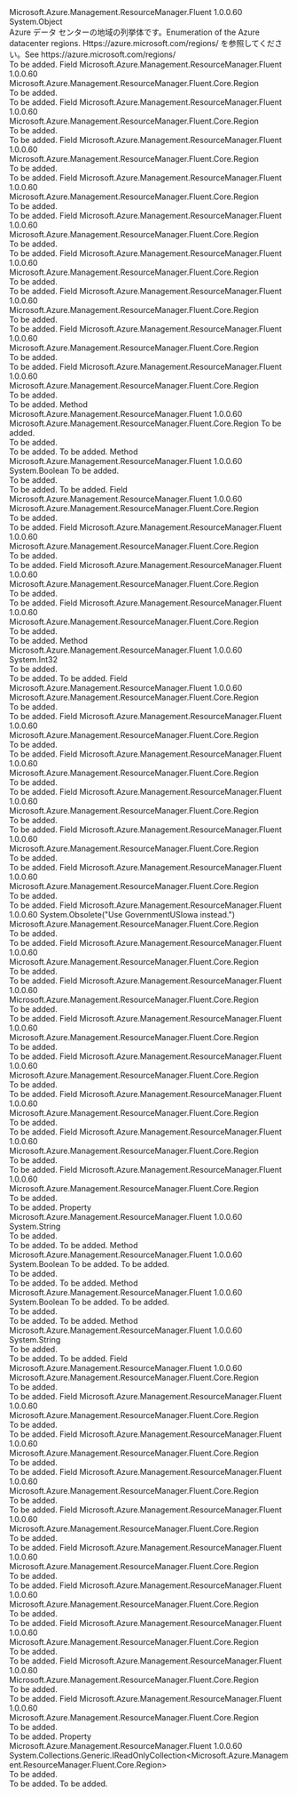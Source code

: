 <Type Name="Region" FullName="Microsoft.Azure.Management.ResourceManager.Fluent.Core.Region">
  <TypeSignature Language="C#" Value="public class Region" />
  <TypeSignature Language="ILAsm" Value=".class public auto ansi beforefieldinit Region extends System.Object" />
  <TypeSignature Language="DocId" Value="T:Microsoft.Azure.Management.ResourceManager.Fluent.Core.Region" />
  <TypeSignature Language="VB.NET" Value="Public Class Region" />
  <TypeSignature Language="F#" Value="type Region = class" />
  <AssemblyInfo>
    <AssemblyName>Microsoft.Azure.Management.ResourceManager.Fluent</AssemblyName>
    <AssemblyVersion>1.0.0.60</AssemblyVersion>
  </AssemblyInfo>
  <Base>
    <BaseTypeName>System.Object</BaseTypeName>
  </Base>
  <Interfaces />
  <Docs>
    <summary>
            <span data-ttu-id="521e5-101">Azure データ センターの地域の列挙体です。</span><span class="sxs-lookup"><span data-stu-id="521e5-101">Enumeration of the Azure datacenter regions.</span></span> <span data-ttu-id="521e5-102">Https://azure.microsoft.com/regions/ を参照してください。</span><span class="sxs-lookup"><span data-stu-id="521e5-102">See https://azure.microsoft.com/regions/</span></span>
            </summary>
    <remarks>To be added.</remarks>
  </Docs>
  <Members>
    <Member MemberName="AsiaEast">
      <MemberSignature Language="C#" Value="public static readonly Microsoft.Azure.Management.ResourceManager.Fluent.Core.Region AsiaEast;" />
      <MemberSignature Language="ILAsm" Value=".field public static initonly class Microsoft.Azure.Management.ResourceManager.Fluent.Core.Region AsiaEast" />
      <MemberSignature Language="DocId" Value="F:Microsoft.Azure.Management.ResourceManager.Fluent.Core.Region.AsiaEast" />
      <MemberSignature Language="VB.NET" Value="Public Shared ReadOnly AsiaEast As Region " />
      <MemberSignature Language="F#" Value=" staticval mutable AsiaEast : Microsoft.Azure.Management.ResourceManager.Fluent.Core.Region" Usage="Microsoft.Azure.Management.ResourceManager.Fluent.Core.Region.AsiaEast" />
      <MemberType>Field</MemberType>
      <AssemblyInfo>
        <AssemblyName>Microsoft.Azure.Management.ResourceManager.Fluent</AssemblyName>
        <AssemblyVersion>1.0.0.60</AssemblyVersion>
      </AssemblyInfo>
      <ReturnValue>
        <ReturnType>Microsoft.Azure.Management.ResourceManager.Fluent.Core.Region</ReturnType>
      </ReturnValue>
      <Docs>
        <summary>To be added.</summary>
        <remarks>To be added.</remarks>
      </Docs>
    </Member>
    <Member MemberName="AsiaSouthEast">
      <MemberSignature Language="C#" Value="public static readonly Microsoft.Azure.Management.ResourceManager.Fluent.Core.Region AsiaSouthEast;" />
      <MemberSignature Language="ILAsm" Value=".field public static initonly class Microsoft.Azure.Management.ResourceManager.Fluent.Core.Region AsiaSouthEast" />
      <MemberSignature Language="DocId" Value="F:Microsoft.Azure.Management.ResourceManager.Fluent.Core.Region.AsiaSouthEast" />
      <MemberSignature Language="VB.NET" Value="Public Shared ReadOnly AsiaSouthEast As Region " />
      <MemberSignature Language="F#" Value=" staticval mutable AsiaSouthEast : Microsoft.Azure.Management.ResourceManager.Fluent.Core.Region" Usage="Microsoft.Azure.Management.ResourceManager.Fluent.Core.Region.AsiaSouthEast" />
      <MemberType>Field</MemberType>
      <AssemblyInfo>
        <AssemblyName>Microsoft.Azure.Management.ResourceManager.Fluent</AssemblyName>
        <AssemblyVersion>1.0.0.60</AssemblyVersion>
      </AssemblyInfo>
      <ReturnValue>
        <ReturnType>Microsoft.Azure.Management.ResourceManager.Fluent.Core.Region</ReturnType>
      </ReturnValue>
      <Docs>
        <summary>To be added.</summary>
        <remarks>To be added.</remarks>
      </Docs>
    </Member>
    <Member MemberName="AustraliaEast">
      <MemberSignature Language="C#" Value="public static readonly Microsoft.Azure.Management.ResourceManager.Fluent.Core.Region AustraliaEast;" />
      <MemberSignature Language="ILAsm" Value=".field public static initonly class Microsoft.Azure.Management.ResourceManager.Fluent.Core.Region AustraliaEast" />
      <MemberSignature Language="DocId" Value="F:Microsoft.Azure.Management.ResourceManager.Fluent.Core.Region.AustraliaEast" />
      <MemberSignature Language="VB.NET" Value="Public Shared ReadOnly AustraliaEast As Region " />
      <MemberSignature Language="F#" Value=" staticval mutable AustraliaEast : Microsoft.Azure.Management.ResourceManager.Fluent.Core.Region" Usage="Microsoft.Azure.Management.ResourceManager.Fluent.Core.Region.AustraliaEast" />
      <MemberType>Field</MemberType>
      <AssemblyInfo>
        <AssemblyName>Microsoft.Azure.Management.ResourceManager.Fluent</AssemblyName>
        <AssemblyVersion>1.0.0.60</AssemblyVersion>
      </AssemblyInfo>
      <ReturnValue>
        <ReturnType>Microsoft.Azure.Management.ResourceManager.Fluent.Core.Region</ReturnType>
      </ReturnValue>
      <Docs>
        <summary>To be added.</summary>
        <remarks>To be added.</remarks>
      </Docs>
    </Member>
    <Member MemberName="AustraliaSouthEast">
      <MemberSignature Language="C#" Value="public static readonly Microsoft.Azure.Management.ResourceManager.Fluent.Core.Region AustraliaSouthEast;" />
      <MemberSignature Language="ILAsm" Value=".field public static initonly class Microsoft.Azure.Management.ResourceManager.Fluent.Core.Region AustraliaSouthEast" />
      <MemberSignature Language="DocId" Value="F:Microsoft.Azure.Management.ResourceManager.Fluent.Core.Region.AustraliaSouthEast" />
      <MemberSignature Language="VB.NET" Value="Public Shared ReadOnly AustraliaSouthEast As Region " />
      <MemberSignature Language="F#" Value=" staticval mutable AustraliaSouthEast : Microsoft.Azure.Management.ResourceManager.Fluent.Core.Region" Usage="Microsoft.Azure.Management.ResourceManager.Fluent.Core.Region.AustraliaSouthEast" />
      <MemberType>Field</MemberType>
      <AssemblyInfo>
        <AssemblyName>Microsoft.Azure.Management.ResourceManager.Fluent</AssemblyName>
        <AssemblyVersion>1.0.0.60</AssemblyVersion>
      </AssemblyInfo>
      <ReturnValue>
        <ReturnType>Microsoft.Azure.Management.ResourceManager.Fluent.Core.Region</ReturnType>
      </ReturnValue>
      <Docs>
        <summary>To be added.</summary>
        <remarks>To be added.</remarks>
      </Docs>
    </Member>
    <Member MemberName="BrazilSouth">
      <MemberSignature Language="C#" Value="public static readonly Microsoft.Azure.Management.ResourceManager.Fluent.Core.Region BrazilSouth;" />
      <MemberSignature Language="ILAsm" Value=".field public static initonly class Microsoft.Azure.Management.ResourceManager.Fluent.Core.Region BrazilSouth" />
      <MemberSignature Language="DocId" Value="F:Microsoft.Azure.Management.ResourceManager.Fluent.Core.Region.BrazilSouth" />
      <MemberSignature Language="VB.NET" Value="Public Shared ReadOnly BrazilSouth As Region " />
      <MemberSignature Language="F#" Value=" staticval mutable BrazilSouth : Microsoft.Azure.Management.ResourceManager.Fluent.Core.Region" Usage="Microsoft.Azure.Management.ResourceManager.Fluent.Core.Region.BrazilSouth" />
      <MemberType>Field</MemberType>
      <AssemblyInfo>
        <AssemblyName>Microsoft.Azure.Management.ResourceManager.Fluent</AssemblyName>
        <AssemblyVersion>1.0.0.60</AssemblyVersion>
      </AssemblyInfo>
      <ReturnValue>
        <ReturnType>Microsoft.Azure.Management.ResourceManager.Fluent.Core.Region</ReturnType>
      </ReturnValue>
      <Docs>
        <summary>To be added.</summary>
        <remarks>To be added.</remarks>
      </Docs>
    </Member>
    <Member MemberName="CanadaCentral">
      <MemberSignature Language="C#" Value="public static readonly Microsoft.Azure.Management.ResourceManager.Fluent.Core.Region CanadaCentral;" />
      <MemberSignature Language="ILAsm" Value=".field public static initonly class Microsoft.Azure.Management.ResourceManager.Fluent.Core.Region CanadaCentral" />
      <MemberSignature Language="DocId" Value="F:Microsoft.Azure.Management.ResourceManager.Fluent.Core.Region.CanadaCentral" />
      <MemberSignature Language="VB.NET" Value="Public Shared ReadOnly CanadaCentral As Region " />
      <MemberSignature Language="F#" Value=" staticval mutable CanadaCentral : Microsoft.Azure.Management.ResourceManager.Fluent.Core.Region" Usage="Microsoft.Azure.Management.ResourceManager.Fluent.Core.Region.CanadaCentral" />
      <MemberType>Field</MemberType>
      <AssemblyInfo>
        <AssemblyName>Microsoft.Azure.Management.ResourceManager.Fluent</AssemblyName>
        <AssemblyVersion>1.0.0.60</AssemblyVersion>
      </AssemblyInfo>
      <ReturnValue>
        <ReturnType>Microsoft.Azure.Management.ResourceManager.Fluent.Core.Region</ReturnType>
      </ReturnValue>
      <Docs>
        <summary>To be added.</summary>
        <remarks>To be added.</remarks>
      </Docs>
    </Member>
    <Member MemberName="CanadaEast">
      <MemberSignature Language="C#" Value="public static readonly Microsoft.Azure.Management.ResourceManager.Fluent.Core.Region CanadaEast;" />
      <MemberSignature Language="ILAsm" Value=".field public static initonly class Microsoft.Azure.Management.ResourceManager.Fluent.Core.Region CanadaEast" />
      <MemberSignature Language="DocId" Value="F:Microsoft.Azure.Management.ResourceManager.Fluent.Core.Region.CanadaEast" />
      <MemberSignature Language="VB.NET" Value="Public Shared ReadOnly CanadaEast As Region " />
      <MemberSignature Language="F#" Value=" staticval mutable CanadaEast : Microsoft.Azure.Management.ResourceManager.Fluent.Core.Region" Usage="Microsoft.Azure.Management.ResourceManager.Fluent.Core.Region.CanadaEast" />
      <MemberType>Field</MemberType>
      <AssemblyInfo>
        <AssemblyName>Microsoft.Azure.Management.ResourceManager.Fluent</AssemblyName>
        <AssemblyVersion>1.0.0.60</AssemblyVersion>
      </AssemblyInfo>
      <ReturnValue>
        <ReturnType>Microsoft.Azure.Management.ResourceManager.Fluent.Core.Region</ReturnType>
      </ReturnValue>
      <Docs>
        <summary>To be added.</summary>
        <remarks>To be added.</remarks>
      </Docs>
    </Member>
    <Member MemberName="ChinaEast">
      <MemberSignature Language="C#" Value="public static readonly Microsoft.Azure.Management.ResourceManager.Fluent.Core.Region ChinaEast;" />
      <MemberSignature Language="ILAsm" Value=".field public static initonly class Microsoft.Azure.Management.ResourceManager.Fluent.Core.Region ChinaEast" />
      <MemberSignature Language="DocId" Value="F:Microsoft.Azure.Management.ResourceManager.Fluent.Core.Region.ChinaEast" />
      <MemberSignature Language="VB.NET" Value="Public Shared ReadOnly ChinaEast As Region " />
      <MemberSignature Language="F#" Value=" staticval mutable ChinaEast : Microsoft.Azure.Management.ResourceManager.Fluent.Core.Region" Usage="Microsoft.Azure.Management.ResourceManager.Fluent.Core.Region.ChinaEast" />
      <MemberType>Field</MemberType>
      <AssemblyInfo>
        <AssemblyName>Microsoft.Azure.Management.ResourceManager.Fluent</AssemblyName>
        <AssemblyVersion>1.0.0.60</AssemblyVersion>
      </AssemblyInfo>
      <ReturnValue>
        <ReturnType>Microsoft.Azure.Management.ResourceManager.Fluent.Core.Region</ReturnType>
      </ReturnValue>
      <Docs>
        <summary>To be added.</summary>
        <remarks>To be added.</remarks>
      </Docs>
    </Member>
    <Member MemberName="ChinaNorth">
      <MemberSignature Language="C#" Value="public static readonly Microsoft.Azure.Management.ResourceManager.Fluent.Core.Region ChinaNorth;" />
      <MemberSignature Language="ILAsm" Value=".field public static initonly class Microsoft.Azure.Management.ResourceManager.Fluent.Core.Region ChinaNorth" />
      <MemberSignature Language="DocId" Value="F:Microsoft.Azure.Management.ResourceManager.Fluent.Core.Region.ChinaNorth" />
      <MemberSignature Language="VB.NET" Value="Public Shared ReadOnly ChinaNorth As Region " />
      <MemberSignature Language="F#" Value=" staticval mutable ChinaNorth : Microsoft.Azure.Management.ResourceManager.Fluent.Core.Region" Usage="Microsoft.Azure.Management.ResourceManager.Fluent.Core.Region.ChinaNorth" />
      <MemberType>Field</MemberType>
      <AssemblyInfo>
        <AssemblyName>Microsoft.Azure.Management.ResourceManager.Fluent</AssemblyName>
        <AssemblyVersion>1.0.0.60</AssemblyVersion>
      </AssemblyInfo>
      <ReturnValue>
        <ReturnType>Microsoft.Azure.Management.ResourceManager.Fluent.Core.Region</ReturnType>
      </ReturnValue>
      <Docs>
        <summary>To be added.</summary>
        <remarks>To be added.</remarks>
      </Docs>
    </Member>
    <Member MemberName="Create">
      <MemberSignature Language="C#" Value="public static Microsoft.Azure.Management.ResourceManager.Fluent.Core.Region Create (string name);" />
      <MemberSignature Language="ILAsm" Value=".method public static hidebysig class Microsoft.Azure.Management.ResourceManager.Fluent.Core.Region Create(string name) cil managed" />
      <MemberSignature Language="DocId" Value="M:Microsoft.Azure.Management.ResourceManager.Fluent.Core.Region.Create(System.String)" />
      <MemberSignature Language="VB.NET" Value="Public Shared Function Create (name As String) As Region" />
      <MemberSignature Language="F#" Value="static member Create : string -&gt; Microsoft.Azure.Management.ResourceManager.Fluent.Core.Region" Usage="Microsoft.Azure.Management.ResourceManager.Fluent.Core.Region.Create name" />
      <MemberType>Method</MemberType>
      <AssemblyInfo>
        <AssemblyName>Microsoft.Azure.Management.ResourceManager.Fluent</AssemblyName>
        <AssemblyVersion>1.0.0.60</AssemblyVersion>
      </AssemblyInfo>
      <ReturnValue>
        <ReturnType>Microsoft.Azure.Management.ResourceManager.Fluent.Core.Region</ReturnType>
      </ReturnValue>
      <Parameters>
        <Parameter Name="name" Type="System.String" />
      </Parameters>
      <Docs>
        <param name="name">To be added.</param>
        <summary>To be added.</summary>
        <returns>To be added.</returns>
        <remarks>To be added.</remarks>
      </Docs>
    </Member>
    <Member MemberName="Equals">
      <MemberSignature Language="C#" Value="public override bool Equals (object obj);" />
      <MemberSignature Language="ILAsm" Value=".method public hidebysig virtual instance bool Equals(object obj) cil managed" />
      <MemberSignature Language="DocId" Value="M:Microsoft.Azure.Management.ResourceManager.Fluent.Core.Region.Equals(System.Object)" />
      <MemberSignature Language="VB.NET" Value="Public Overrides Function Equals (obj As Object) As Boolean" />
      <MemberSignature Language="F#" Value="override this.Equals : obj -&gt; bool" Usage="region.Equals obj" />
      <MemberType>Method</MemberType>
      <AssemblyInfo>
        <AssemblyName>Microsoft.Azure.Management.ResourceManager.Fluent</AssemblyName>
        <AssemblyVersion>1.0.0.60</AssemblyVersion>
      </AssemblyInfo>
      <ReturnValue>
        <ReturnType>System.Boolean</ReturnType>
      </ReturnValue>
      <Parameters>
        <Parameter Name="obj" Type="System.Object" />
      </Parameters>
      <Docs>
        <param name="obj">To be added.</param>
        <summary>To be added.</summary>
        <returns>To be added.</returns>
        <remarks>To be added.</remarks>
      </Docs>
    </Member>
    <Member MemberName="EuropeNorth">
      <MemberSignature Language="C#" Value="public static readonly Microsoft.Azure.Management.ResourceManager.Fluent.Core.Region EuropeNorth;" />
      <MemberSignature Language="ILAsm" Value=".field public static initonly class Microsoft.Azure.Management.ResourceManager.Fluent.Core.Region EuropeNorth" />
      <MemberSignature Language="DocId" Value="F:Microsoft.Azure.Management.ResourceManager.Fluent.Core.Region.EuropeNorth" />
      <MemberSignature Language="VB.NET" Value="Public Shared ReadOnly EuropeNorth As Region " />
      <MemberSignature Language="F#" Value=" staticval mutable EuropeNorth : Microsoft.Azure.Management.ResourceManager.Fluent.Core.Region" Usage="Microsoft.Azure.Management.ResourceManager.Fluent.Core.Region.EuropeNorth" />
      <MemberType>Field</MemberType>
      <AssemblyInfo>
        <AssemblyName>Microsoft.Azure.Management.ResourceManager.Fluent</AssemblyName>
        <AssemblyVersion>1.0.0.60</AssemblyVersion>
      </AssemblyInfo>
      <ReturnValue>
        <ReturnType>Microsoft.Azure.Management.ResourceManager.Fluent.Core.Region</ReturnType>
      </ReturnValue>
      <Docs>
        <summary>To be added.</summary>
        <remarks>To be added.</remarks>
      </Docs>
    </Member>
    <Member MemberName="EuropeWest">
      <MemberSignature Language="C#" Value="public static readonly Microsoft.Azure.Management.ResourceManager.Fluent.Core.Region EuropeWest;" />
      <MemberSignature Language="ILAsm" Value=".field public static initonly class Microsoft.Azure.Management.ResourceManager.Fluent.Core.Region EuropeWest" />
      <MemberSignature Language="DocId" Value="F:Microsoft.Azure.Management.ResourceManager.Fluent.Core.Region.EuropeWest" />
      <MemberSignature Language="VB.NET" Value="Public Shared ReadOnly EuropeWest As Region " />
      <MemberSignature Language="F#" Value=" staticval mutable EuropeWest : Microsoft.Azure.Management.ResourceManager.Fluent.Core.Region" Usage="Microsoft.Azure.Management.ResourceManager.Fluent.Core.Region.EuropeWest" />
      <MemberType>Field</MemberType>
      <AssemblyInfo>
        <AssemblyName>Microsoft.Azure.Management.ResourceManager.Fluent</AssemblyName>
        <AssemblyVersion>1.0.0.60</AssemblyVersion>
      </AssemblyInfo>
      <ReturnValue>
        <ReturnType>Microsoft.Azure.Management.ResourceManager.Fluent.Core.Region</ReturnType>
      </ReturnValue>
      <Docs>
        <summary>To be added.</summary>
        <remarks>To be added.</remarks>
      </Docs>
    </Member>
    <Member MemberName="GermanyCentral">
      <MemberSignature Language="C#" Value="public static readonly Microsoft.Azure.Management.ResourceManager.Fluent.Core.Region GermanyCentral;" />
      <MemberSignature Language="ILAsm" Value=".field public static initonly class Microsoft.Azure.Management.ResourceManager.Fluent.Core.Region GermanyCentral" />
      <MemberSignature Language="DocId" Value="F:Microsoft.Azure.Management.ResourceManager.Fluent.Core.Region.GermanyCentral" />
      <MemberSignature Language="VB.NET" Value="Public Shared ReadOnly GermanyCentral As Region " />
      <MemberSignature Language="F#" Value=" staticval mutable GermanyCentral : Microsoft.Azure.Management.ResourceManager.Fluent.Core.Region" Usage="Microsoft.Azure.Management.ResourceManager.Fluent.Core.Region.GermanyCentral" />
      <MemberType>Field</MemberType>
      <AssemblyInfo>
        <AssemblyName>Microsoft.Azure.Management.ResourceManager.Fluent</AssemblyName>
        <AssemblyVersion>1.0.0.60</AssemblyVersion>
      </AssemblyInfo>
      <ReturnValue>
        <ReturnType>Microsoft.Azure.Management.ResourceManager.Fluent.Core.Region</ReturnType>
      </ReturnValue>
      <Docs>
        <summary>To be added.</summary>
        <remarks>To be added.</remarks>
      </Docs>
    </Member>
    <Member MemberName="GermanyNorthEast">
      <MemberSignature Language="C#" Value="public static readonly Microsoft.Azure.Management.ResourceManager.Fluent.Core.Region GermanyNorthEast;" />
      <MemberSignature Language="ILAsm" Value=".field public static initonly class Microsoft.Azure.Management.ResourceManager.Fluent.Core.Region GermanyNorthEast" />
      <MemberSignature Language="DocId" Value="F:Microsoft.Azure.Management.ResourceManager.Fluent.Core.Region.GermanyNorthEast" />
      <MemberSignature Language="VB.NET" Value="Public Shared ReadOnly GermanyNorthEast As Region " />
      <MemberSignature Language="F#" Value=" staticval mutable GermanyNorthEast : Microsoft.Azure.Management.ResourceManager.Fluent.Core.Region" Usage="Microsoft.Azure.Management.ResourceManager.Fluent.Core.Region.GermanyNorthEast" />
      <MemberType>Field</MemberType>
      <AssemblyInfo>
        <AssemblyName>Microsoft.Azure.Management.ResourceManager.Fluent</AssemblyName>
        <AssemblyVersion>1.0.0.60</AssemblyVersion>
      </AssemblyInfo>
      <ReturnValue>
        <ReturnType>Microsoft.Azure.Management.ResourceManager.Fluent.Core.Region</ReturnType>
      </ReturnValue>
      <Docs>
        <summary>To be added.</summary>
        <remarks>To be added.</remarks>
      </Docs>
    </Member>
    <Member MemberName="GetHashCode">
      <MemberSignature Language="C#" Value="public override int GetHashCode ();" />
      <MemberSignature Language="ILAsm" Value=".method public hidebysig virtual instance int32 GetHashCode() cil managed" />
      <MemberSignature Language="DocId" Value="M:Microsoft.Azure.Management.ResourceManager.Fluent.Core.Region.GetHashCode" />
      <MemberSignature Language="VB.NET" Value="Public Overrides Function GetHashCode () As Integer" />
      <MemberSignature Language="F#" Value="override this.GetHashCode : unit -&gt; int" Usage="region.GetHashCode " />
      <MemberType>Method</MemberType>
      <AssemblyInfo>
        <AssemblyName>Microsoft.Azure.Management.ResourceManager.Fluent</AssemblyName>
        <AssemblyVersion>1.0.0.60</AssemblyVersion>
      </AssemblyInfo>
      <ReturnValue>
        <ReturnType>System.Int32</ReturnType>
      </ReturnValue>
      <Parameters />
      <Docs>
        <summary>To be added.</summary>
        <returns>To be added.</returns>
        <remarks>To be added.</remarks>
      </Docs>
    </Member>
    <Member MemberName="GovernmentUSArizona">
      <MemberSignature Language="C#" Value="public static readonly Microsoft.Azure.Management.ResourceManager.Fluent.Core.Region GovernmentUSArizona;" />
      <MemberSignature Language="ILAsm" Value=".field public static initonly class Microsoft.Azure.Management.ResourceManager.Fluent.Core.Region GovernmentUSArizona" />
      <MemberSignature Language="DocId" Value="F:Microsoft.Azure.Management.ResourceManager.Fluent.Core.Region.GovernmentUSArizona" />
      <MemberSignature Language="VB.NET" Value="Public Shared ReadOnly GovernmentUSArizona As Region " />
      <MemberSignature Language="F#" Value=" staticval mutable GovernmentUSArizona : Microsoft.Azure.Management.ResourceManager.Fluent.Core.Region" Usage="Microsoft.Azure.Management.ResourceManager.Fluent.Core.Region.GovernmentUSArizona" />
      <MemberType>Field</MemberType>
      <AssemblyInfo>
        <AssemblyName>Microsoft.Azure.Management.ResourceManager.Fluent</AssemblyName>
        <AssemblyVersion>1.0.0.60</AssemblyVersion>
      </AssemblyInfo>
      <ReturnValue>
        <ReturnType>Microsoft.Azure.Management.ResourceManager.Fluent.Core.Region</ReturnType>
      </ReturnValue>
      <Docs>
        <summary>To be added.</summary>
        <remarks>To be added.</remarks>
      </Docs>
    </Member>
    <Member MemberName="GovernmentUSDodCentral">
      <MemberSignature Language="C#" Value="public static readonly Microsoft.Azure.Management.ResourceManager.Fluent.Core.Region GovernmentUSDodCentral;" />
      <MemberSignature Language="ILAsm" Value=".field public static initonly class Microsoft.Azure.Management.ResourceManager.Fluent.Core.Region GovernmentUSDodCentral" />
      <MemberSignature Language="DocId" Value="F:Microsoft.Azure.Management.ResourceManager.Fluent.Core.Region.GovernmentUSDodCentral" />
      <MemberSignature Language="VB.NET" Value="Public Shared ReadOnly GovernmentUSDodCentral As Region " />
      <MemberSignature Language="F#" Value=" staticval mutable GovernmentUSDodCentral : Microsoft.Azure.Management.ResourceManager.Fluent.Core.Region" Usage="Microsoft.Azure.Management.ResourceManager.Fluent.Core.Region.GovernmentUSDodCentral" />
      <MemberType>Field</MemberType>
      <AssemblyInfo>
        <AssemblyName>Microsoft.Azure.Management.ResourceManager.Fluent</AssemblyName>
        <AssemblyVersion>1.0.0.60</AssemblyVersion>
      </AssemblyInfo>
      <ReturnValue>
        <ReturnType>Microsoft.Azure.Management.ResourceManager.Fluent.Core.Region</ReturnType>
      </ReturnValue>
      <Docs>
        <summary>To be added.</summary>
        <remarks>To be added.</remarks>
      </Docs>
    </Member>
    <Member MemberName="GovernmentUSDodEast">
      <MemberSignature Language="C#" Value="public static readonly Microsoft.Azure.Management.ResourceManager.Fluent.Core.Region GovernmentUSDodEast;" />
      <MemberSignature Language="ILAsm" Value=".field public static initonly class Microsoft.Azure.Management.ResourceManager.Fluent.Core.Region GovernmentUSDodEast" />
      <MemberSignature Language="DocId" Value="F:Microsoft.Azure.Management.ResourceManager.Fluent.Core.Region.GovernmentUSDodEast" />
      <MemberSignature Language="VB.NET" Value="Public Shared ReadOnly GovernmentUSDodEast As Region " />
      <MemberSignature Language="F#" Value=" staticval mutable GovernmentUSDodEast : Microsoft.Azure.Management.ResourceManager.Fluent.Core.Region" Usage="Microsoft.Azure.Management.ResourceManager.Fluent.Core.Region.GovernmentUSDodEast" />
      <MemberType>Field</MemberType>
      <AssemblyInfo>
        <AssemblyName>Microsoft.Azure.Management.ResourceManager.Fluent</AssemblyName>
        <AssemblyVersion>1.0.0.60</AssemblyVersion>
      </AssemblyInfo>
      <ReturnValue>
        <ReturnType>Microsoft.Azure.Management.ResourceManager.Fluent.Core.Region</ReturnType>
      </ReturnValue>
      <Docs>
        <summary>To be added.</summary>
        <remarks>To be added.</remarks>
      </Docs>
    </Member>
    <Member MemberName="GovernmentUSIowa">
      <MemberSignature Language="C#" Value="public static readonly Microsoft.Azure.Management.ResourceManager.Fluent.Core.Region GovernmentUSIowa;" />
      <MemberSignature Language="ILAsm" Value=".field public static initonly class Microsoft.Azure.Management.ResourceManager.Fluent.Core.Region GovernmentUSIowa" />
      <MemberSignature Language="DocId" Value="F:Microsoft.Azure.Management.ResourceManager.Fluent.Core.Region.GovernmentUSIowa" />
      <MemberSignature Language="VB.NET" Value="Public Shared ReadOnly GovernmentUSIowa As Region " />
      <MemberSignature Language="F#" Value=" staticval mutable GovernmentUSIowa : Microsoft.Azure.Management.ResourceManager.Fluent.Core.Region" Usage="Microsoft.Azure.Management.ResourceManager.Fluent.Core.Region.GovernmentUSIowa" />
      <MemberType>Field</MemberType>
      <AssemblyInfo>
        <AssemblyName>Microsoft.Azure.Management.ResourceManager.Fluent</AssemblyName>
        <AssemblyVersion>1.0.0.60</AssemblyVersion>
      </AssemblyInfo>
      <ReturnValue>
        <ReturnType>Microsoft.Azure.Management.ResourceManager.Fluent.Core.Region</ReturnType>
      </ReturnValue>
      <Docs>
        <summary>To be added.</summary>
        <remarks>To be added.</remarks>
      </Docs>
    </Member>
    <Member MemberName="GovernmentUSTexas">
      <MemberSignature Language="C#" Value="public static readonly Microsoft.Azure.Management.ResourceManager.Fluent.Core.Region GovernmentUSTexas;" />
      <MemberSignature Language="ILAsm" Value=".field public static initonly class Microsoft.Azure.Management.ResourceManager.Fluent.Core.Region GovernmentUSTexas" />
      <MemberSignature Language="DocId" Value="F:Microsoft.Azure.Management.ResourceManager.Fluent.Core.Region.GovernmentUSTexas" />
      <MemberSignature Language="VB.NET" Value="Public Shared ReadOnly GovernmentUSTexas As Region " />
      <MemberSignature Language="F#" Value=" staticval mutable GovernmentUSTexas : Microsoft.Azure.Management.ResourceManager.Fluent.Core.Region" Usage="Microsoft.Azure.Management.ResourceManager.Fluent.Core.Region.GovernmentUSTexas" />
      <MemberType>Field</MemberType>
      <AssemblyInfo>
        <AssemblyName>Microsoft.Azure.Management.ResourceManager.Fluent</AssemblyName>
        <AssemblyVersion>1.0.0.60</AssemblyVersion>
      </AssemblyInfo>
      <ReturnValue>
        <ReturnType>Microsoft.Azure.Management.ResourceManager.Fluent.Core.Region</ReturnType>
      </ReturnValue>
      <Docs>
        <summary>To be added.</summary>
        <remarks>To be added.</remarks>
      </Docs>
    </Member>
    <Member MemberName="GovernmentUSVirginia">
      <MemberSignature Language="C#" Value="public static readonly Microsoft.Azure.Management.ResourceManager.Fluent.Core.Region GovernmentUSVirginia;" />
      <MemberSignature Language="ILAsm" Value=".field public static initonly class Microsoft.Azure.Management.ResourceManager.Fluent.Core.Region GovernmentUSVirginia" />
      <MemberSignature Language="DocId" Value="F:Microsoft.Azure.Management.ResourceManager.Fluent.Core.Region.GovernmentUSVirginia" />
      <MemberSignature Language="VB.NET" Value="Public Shared ReadOnly GovernmentUSVirginia As Region " />
      <MemberSignature Language="F#" Value=" staticval mutable GovernmentUSVirginia : Microsoft.Azure.Management.ResourceManager.Fluent.Core.Region" Usage="Microsoft.Azure.Management.ResourceManager.Fluent.Core.Region.GovernmentUSVirginia" />
      <MemberType>Field</MemberType>
      <AssemblyInfo>
        <AssemblyName>Microsoft.Azure.Management.ResourceManager.Fluent</AssemblyName>
        <AssemblyVersion>1.0.0.60</AssemblyVersion>
      </AssemblyInfo>
      <ReturnValue>
        <ReturnType>Microsoft.Azure.Management.ResourceManager.Fluent.Core.Region</ReturnType>
      </ReturnValue>
      <Docs>
        <summary>To be added.</summary>
        <remarks>To be added.</remarks>
      </Docs>
    </Member>
    <Member MemberName="GovernmnetUSIowa">
      <MemberSignature Language="C#" Value="public static readonly Microsoft.Azure.Management.ResourceManager.Fluent.Core.Region GovernmnetUSIowa;" />
      <MemberSignature Language="ILAsm" Value=".field public static initonly class Microsoft.Azure.Management.ResourceManager.Fluent.Core.Region GovernmnetUSIowa" />
      <MemberSignature Language="DocId" Value="F:Microsoft.Azure.Management.ResourceManager.Fluent.Core.Region.GovernmnetUSIowa" />
      <MemberSignature Language="VB.NET" Value="Public Shared ReadOnly GovernmnetUSIowa As Region " />
      <MemberSignature Language="F#" Value=" staticval mutable GovernmnetUSIowa : Microsoft.Azure.Management.ResourceManager.Fluent.Core.Region" Usage="Microsoft.Azure.Management.ResourceManager.Fluent.Core.Region.GovernmnetUSIowa" />
      <MemberType>Field</MemberType>
      <AssemblyInfo>
        <AssemblyName>Microsoft.Azure.Management.ResourceManager.Fluent</AssemblyName>
        <AssemblyVersion>1.0.0.60</AssemblyVersion>
      </AssemblyInfo>
      <Attributes>
        <Attribute>
          <AttributeName>System.Obsolete("Use GovernmentUSIowa instead.")</AttributeName>
        </Attribute>
      </Attributes>
      <ReturnValue>
        <ReturnType>Microsoft.Azure.Management.ResourceManager.Fluent.Core.Region</ReturnType>
      </ReturnValue>
      <Docs>
        <summary>To be added.</summary>
        <remarks>To be added.</remarks>
      </Docs>
    </Member>
    <Member MemberName="IndiaCentral">
      <MemberSignature Language="C#" Value="public static readonly Microsoft.Azure.Management.ResourceManager.Fluent.Core.Region IndiaCentral;" />
      <MemberSignature Language="ILAsm" Value=".field public static initonly class Microsoft.Azure.Management.ResourceManager.Fluent.Core.Region IndiaCentral" />
      <MemberSignature Language="DocId" Value="F:Microsoft.Azure.Management.ResourceManager.Fluent.Core.Region.IndiaCentral" />
      <MemberSignature Language="VB.NET" Value="Public Shared ReadOnly IndiaCentral As Region " />
      <MemberSignature Language="F#" Value=" staticval mutable IndiaCentral : Microsoft.Azure.Management.ResourceManager.Fluent.Core.Region" Usage="Microsoft.Azure.Management.ResourceManager.Fluent.Core.Region.IndiaCentral" />
      <MemberType>Field</MemberType>
      <AssemblyInfo>
        <AssemblyName>Microsoft.Azure.Management.ResourceManager.Fluent</AssemblyName>
        <AssemblyVersion>1.0.0.60</AssemblyVersion>
      </AssemblyInfo>
      <ReturnValue>
        <ReturnType>Microsoft.Azure.Management.ResourceManager.Fluent.Core.Region</ReturnType>
      </ReturnValue>
      <Docs>
        <summary>To be added.</summary>
        <remarks>To be added.</remarks>
      </Docs>
    </Member>
    <Member MemberName="IndiaSouth">
      <MemberSignature Language="C#" Value="public static readonly Microsoft.Azure.Management.ResourceManager.Fluent.Core.Region IndiaSouth;" />
      <MemberSignature Language="ILAsm" Value=".field public static initonly class Microsoft.Azure.Management.ResourceManager.Fluent.Core.Region IndiaSouth" />
      <MemberSignature Language="DocId" Value="F:Microsoft.Azure.Management.ResourceManager.Fluent.Core.Region.IndiaSouth" />
      <MemberSignature Language="VB.NET" Value="Public Shared ReadOnly IndiaSouth As Region " />
      <MemberSignature Language="F#" Value=" staticval mutable IndiaSouth : Microsoft.Azure.Management.ResourceManager.Fluent.Core.Region" Usage="Microsoft.Azure.Management.ResourceManager.Fluent.Core.Region.IndiaSouth" />
      <MemberType>Field</MemberType>
      <AssemblyInfo>
        <AssemblyName>Microsoft.Azure.Management.ResourceManager.Fluent</AssemblyName>
        <AssemblyVersion>1.0.0.60</AssemblyVersion>
      </AssemblyInfo>
      <ReturnValue>
        <ReturnType>Microsoft.Azure.Management.ResourceManager.Fluent.Core.Region</ReturnType>
      </ReturnValue>
      <Docs>
        <summary>To be added.</summary>
        <remarks>To be added.</remarks>
      </Docs>
    </Member>
    <Member MemberName="IndiaWest">
      <MemberSignature Language="C#" Value="public static readonly Microsoft.Azure.Management.ResourceManager.Fluent.Core.Region IndiaWest;" />
      <MemberSignature Language="ILAsm" Value=".field public static initonly class Microsoft.Azure.Management.ResourceManager.Fluent.Core.Region IndiaWest" />
      <MemberSignature Language="DocId" Value="F:Microsoft.Azure.Management.ResourceManager.Fluent.Core.Region.IndiaWest" />
      <MemberSignature Language="VB.NET" Value="Public Shared ReadOnly IndiaWest As Region " />
      <MemberSignature Language="F#" Value=" staticval mutable IndiaWest : Microsoft.Azure.Management.ResourceManager.Fluent.Core.Region" Usage="Microsoft.Azure.Management.ResourceManager.Fluent.Core.Region.IndiaWest" />
      <MemberType>Field</MemberType>
      <AssemblyInfo>
        <AssemblyName>Microsoft.Azure.Management.ResourceManager.Fluent</AssemblyName>
        <AssemblyVersion>1.0.0.60</AssemblyVersion>
      </AssemblyInfo>
      <ReturnValue>
        <ReturnType>Microsoft.Azure.Management.ResourceManager.Fluent.Core.Region</ReturnType>
      </ReturnValue>
      <Docs>
        <summary>To be added.</summary>
        <remarks>To be added.</remarks>
      </Docs>
    </Member>
    <Member MemberName="JapanEast">
      <MemberSignature Language="C#" Value="public static readonly Microsoft.Azure.Management.ResourceManager.Fluent.Core.Region JapanEast;" />
      <MemberSignature Language="ILAsm" Value=".field public static initonly class Microsoft.Azure.Management.ResourceManager.Fluent.Core.Region JapanEast" />
      <MemberSignature Language="DocId" Value="F:Microsoft.Azure.Management.ResourceManager.Fluent.Core.Region.JapanEast" />
      <MemberSignature Language="VB.NET" Value="Public Shared ReadOnly JapanEast As Region " />
      <MemberSignature Language="F#" Value=" staticval mutable JapanEast : Microsoft.Azure.Management.ResourceManager.Fluent.Core.Region" Usage="Microsoft.Azure.Management.ResourceManager.Fluent.Core.Region.JapanEast" />
      <MemberType>Field</MemberType>
      <AssemblyInfo>
        <AssemblyName>Microsoft.Azure.Management.ResourceManager.Fluent</AssemblyName>
        <AssemblyVersion>1.0.0.60</AssemblyVersion>
      </AssemblyInfo>
      <ReturnValue>
        <ReturnType>Microsoft.Azure.Management.ResourceManager.Fluent.Core.Region</ReturnType>
      </ReturnValue>
      <Docs>
        <summary>To be added.</summary>
        <remarks>To be added.</remarks>
      </Docs>
    </Member>
    <Member MemberName="JapanWest">
      <MemberSignature Language="C#" Value="public static readonly Microsoft.Azure.Management.ResourceManager.Fluent.Core.Region JapanWest;" />
      <MemberSignature Language="ILAsm" Value=".field public static initonly class Microsoft.Azure.Management.ResourceManager.Fluent.Core.Region JapanWest" />
      <MemberSignature Language="DocId" Value="F:Microsoft.Azure.Management.ResourceManager.Fluent.Core.Region.JapanWest" />
      <MemberSignature Language="VB.NET" Value="Public Shared ReadOnly JapanWest As Region " />
      <MemberSignature Language="F#" Value=" staticval mutable JapanWest : Microsoft.Azure.Management.ResourceManager.Fluent.Core.Region" Usage="Microsoft.Azure.Management.ResourceManager.Fluent.Core.Region.JapanWest" />
      <MemberType>Field</MemberType>
      <AssemblyInfo>
        <AssemblyName>Microsoft.Azure.Management.ResourceManager.Fluent</AssemblyName>
        <AssemblyVersion>1.0.0.60</AssemblyVersion>
      </AssemblyInfo>
      <ReturnValue>
        <ReturnType>Microsoft.Azure.Management.ResourceManager.Fluent.Core.Region</ReturnType>
      </ReturnValue>
      <Docs>
        <summary>To be added.</summary>
        <remarks>To be added.</remarks>
      </Docs>
    </Member>
    <Member MemberName="KoreaCentral">
      <MemberSignature Language="C#" Value="public static readonly Microsoft.Azure.Management.ResourceManager.Fluent.Core.Region KoreaCentral;" />
      <MemberSignature Language="ILAsm" Value=".field public static initonly class Microsoft.Azure.Management.ResourceManager.Fluent.Core.Region KoreaCentral" />
      <MemberSignature Language="DocId" Value="F:Microsoft.Azure.Management.ResourceManager.Fluent.Core.Region.KoreaCentral" />
      <MemberSignature Language="VB.NET" Value="Public Shared ReadOnly KoreaCentral As Region " />
      <MemberSignature Language="F#" Value=" staticval mutable KoreaCentral : Microsoft.Azure.Management.ResourceManager.Fluent.Core.Region" Usage="Microsoft.Azure.Management.ResourceManager.Fluent.Core.Region.KoreaCentral" />
      <MemberType>Field</MemberType>
      <AssemblyInfo>
        <AssemblyName>Microsoft.Azure.Management.ResourceManager.Fluent</AssemblyName>
        <AssemblyVersion>1.0.0.60</AssemblyVersion>
      </AssemblyInfo>
      <ReturnValue>
        <ReturnType>Microsoft.Azure.Management.ResourceManager.Fluent.Core.Region</ReturnType>
      </ReturnValue>
      <Docs>
        <summary>To be added.</summary>
        <remarks>To be added.</remarks>
      </Docs>
    </Member>
    <Member MemberName="KoreaSouth">
      <MemberSignature Language="C#" Value="public static readonly Microsoft.Azure.Management.ResourceManager.Fluent.Core.Region KoreaSouth;" />
      <MemberSignature Language="ILAsm" Value=".field public static initonly class Microsoft.Azure.Management.ResourceManager.Fluent.Core.Region KoreaSouth" />
      <MemberSignature Language="DocId" Value="F:Microsoft.Azure.Management.ResourceManager.Fluent.Core.Region.KoreaSouth" />
      <MemberSignature Language="VB.NET" Value="Public Shared ReadOnly KoreaSouth As Region " />
      <MemberSignature Language="F#" Value=" staticval mutable KoreaSouth : Microsoft.Azure.Management.ResourceManager.Fluent.Core.Region" Usage="Microsoft.Azure.Management.ResourceManager.Fluent.Core.Region.KoreaSouth" />
      <MemberType>Field</MemberType>
      <AssemblyInfo>
        <AssemblyName>Microsoft.Azure.Management.ResourceManager.Fluent</AssemblyName>
        <AssemblyVersion>1.0.0.60</AssemblyVersion>
      </AssemblyInfo>
      <ReturnValue>
        <ReturnType>Microsoft.Azure.Management.ResourceManager.Fluent.Core.Region</ReturnType>
      </ReturnValue>
      <Docs>
        <summary>To be added.</summary>
        <remarks>To be added.</remarks>
      </Docs>
    </Member>
    <Member MemberName="Name">
      <MemberSignature Language="C#" Value="public string Name { get; }" />
      <MemberSignature Language="ILAsm" Value=".property instance string Name" />
      <MemberSignature Language="DocId" Value="P:Microsoft.Azure.Management.ResourceManager.Fluent.Core.Region.Name" />
      <MemberSignature Language="VB.NET" Value="Public ReadOnly Property Name As String" />
      <MemberSignature Language="F#" Value="member this.Name : string" Usage="Microsoft.Azure.Management.ResourceManager.Fluent.Core.Region.Name" />
      <MemberType>Property</MemberType>
      <AssemblyInfo>
        <AssemblyName>Microsoft.Azure.Management.ResourceManager.Fluent</AssemblyName>
        <AssemblyVersion>1.0.0.60</AssemblyVersion>
      </AssemblyInfo>
      <ReturnValue>
        <ReturnType>System.String</ReturnType>
      </ReturnValue>
      <Docs>
        <summary>To be added.</summary>
        <value>To be added.</value>
        <remarks>To be added.</remarks>
      </Docs>
    </Member>
    <Member MemberName="op_Equality">
      <MemberSignature Language="C#" Value="public static bool operator == (Microsoft.Azure.Management.ResourceManager.Fluent.Core.Region lhs, Microsoft.Azure.Management.ResourceManager.Fluent.Core.Region rhs);" />
      <MemberSignature Language="ILAsm" Value=".method public static hidebysig specialname bool op_Equality(class Microsoft.Azure.Management.ResourceManager.Fluent.Core.Region lhs, class Microsoft.Azure.Management.ResourceManager.Fluent.Core.Region rhs) cil managed" />
      <MemberSignature Language="DocId" Value="M:Microsoft.Azure.Management.ResourceManager.Fluent.Core.Region.op_Equality(Microsoft.Azure.Management.ResourceManager.Fluent.Core.Region,Microsoft.Azure.Management.ResourceManager.Fluent.Core.Region)" />
      <MemberSignature Language="VB.NET" Value="Public Shared Operator == (lhs As Region, rhs As Region) As Boolean" />
      <MemberSignature Language="F#" Value="static member ( = ) : Microsoft.Azure.Management.ResourceManager.Fluent.Core.Region * Microsoft.Azure.Management.ResourceManager.Fluent.Core.Region -&gt; bool" Usage="lhs = rhs" />
      <MemberType>Method</MemberType>
      <AssemblyInfo>
        <AssemblyName>Microsoft.Azure.Management.ResourceManager.Fluent</AssemblyName>
        <AssemblyVersion>1.0.0.60</AssemblyVersion>
      </AssemblyInfo>
      <ReturnValue>
        <ReturnType>System.Boolean</ReturnType>
      </ReturnValue>
      <Parameters>
        <Parameter Name="lhs" Type="Microsoft.Azure.Management.ResourceManager.Fluent.Core.Region" />
        <Parameter Name="rhs" Type="Microsoft.Azure.Management.ResourceManager.Fluent.Core.Region" />
      </Parameters>
      <Docs>
        <param name="lhs">To be added.</param>
        <param name="rhs">To be added.</param>
        <summary>To be added.</summary>
        <returns>To be added.</returns>
        <remarks>To be added.</remarks>
      </Docs>
    </Member>
    <Member MemberName="op_Inequality">
      <MemberSignature Language="C#" Value="public static bool operator != (Microsoft.Azure.Management.ResourceManager.Fluent.Core.Region lhs, Microsoft.Azure.Management.ResourceManager.Fluent.Core.Region rhs);" />
      <MemberSignature Language="ILAsm" Value=".method public static hidebysig specialname bool op_Inequality(class Microsoft.Azure.Management.ResourceManager.Fluent.Core.Region lhs, class Microsoft.Azure.Management.ResourceManager.Fluent.Core.Region rhs) cil managed" />
      <MemberSignature Language="DocId" Value="M:Microsoft.Azure.Management.ResourceManager.Fluent.Core.Region.op_Inequality(Microsoft.Azure.Management.ResourceManager.Fluent.Core.Region,Microsoft.Azure.Management.ResourceManager.Fluent.Core.Region)" />
      <MemberSignature Language="VB.NET" Value="Public Shared Operator != (lhs As Region, rhs As Region) As Boolean" />
      <MemberSignature Language="F#" Value="static member op_Inequality : Microsoft.Azure.Management.ResourceManager.Fluent.Core.Region * Microsoft.Azure.Management.ResourceManager.Fluent.Core.Region -&gt; bool" Usage="Microsoft.Azure.Management.ResourceManager.Fluent.Core.Region.op_Inequality (lhs, rhs)" />
      <MemberType>Method</MemberType>
      <AssemblyInfo>
        <AssemblyName>Microsoft.Azure.Management.ResourceManager.Fluent</AssemblyName>
        <AssemblyVersion>1.0.0.60</AssemblyVersion>
      </AssemblyInfo>
      <ReturnValue>
        <ReturnType>System.Boolean</ReturnType>
      </ReturnValue>
      <Parameters>
        <Parameter Name="lhs" Type="Microsoft.Azure.Management.ResourceManager.Fluent.Core.Region" />
        <Parameter Name="rhs" Type="Microsoft.Azure.Management.ResourceManager.Fluent.Core.Region" />
      </Parameters>
      <Docs>
        <param name="lhs">To be added.</param>
        <param name="rhs">To be added.</param>
        <summary>To be added.</summary>
        <returns>To be added.</returns>
        <remarks>To be added.</remarks>
      </Docs>
    </Member>
    <Member MemberName="ToString">
      <MemberSignature Language="C#" Value="public override string ToString ();" />
      <MemberSignature Language="ILAsm" Value=".method public hidebysig virtual instance string ToString() cil managed" />
      <MemberSignature Language="DocId" Value="M:Microsoft.Azure.Management.ResourceManager.Fluent.Core.Region.ToString" />
      <MemberSignature Language="VB.NET" Value="Public Overrides Function ToString () As String" />
      <MemberSignature Language="F#" Value="override this.ToString : unit -&gt; string" Usage="region.ToString " />
      <MemberType>Method</MemberType>
      <AssemblyInfo>
        <AssemblyName>Microsoft.Azure.Management.ResourceManager.Fluent</AssemblyName>
        <AssemblyVersion>1.0.0.60</AssemblyVersion>
      </AssemblyInfo>
      <ReturnValue>
        <ReturnType>System.String</ReturnType>
      </ReturnValue>
      <Parameters />
      <Docs>
        <summary>To be added.</summary>
        <returns>To be added.</returns>
        <remarks>To be added.</remarks>
      </Docs>
    </Member>
    <Member MemberName="UKSouth">
      <MemberSignature Language="C#" Value="public static readonly Microsoft.Azure.Management.ResourceManager.Fluent.Core.Region UKSouth;" />
      <MemberSignature Language="ILAsm" Value=".field public static initonly class Microsoft.Azure.Management.ResourceManager.Fluent.Core.Region UKSouth" />
      <MemberSignature Language="DocId" Value="F:Microsoft.Azure.Management.ResourceManager.Fluent.Core.Region.UKSouth" />
      <MemberSignature Language="VB.NET" Value="Public Shared ReadOnly UKSouth As Region " />
      <MemberSignature Language="F#" Value=" staticval mutable UKSouth : Microsoft.Azure.Management.ResourceManager.Fluent.Core.Region" Usage="Microsoft.Azure.Management.ResourceManager.Fluent.Core.Region.UKSouth" />
      <MemberType>Field</MemberType>
      <AssemblyInfo>
        <AssemblyName>Microsoft.Azure.Management.ResourceManager.Fluent</AssemblyName>
        <AssemblyVersion>1.0.0.60</AssemblyVersion>
      </AssemblyInfo>
      <ReturnValue>
        <ReturnType>Microsoft.Azure.Management.ResourceManager.Fluent.Core.Region</ReturnType>
      </ReturnValue>
      <Docs>
        <summary>To be added.</summary>
        <remarks>To be added.</remarks>
      </Docs>
    </Member>
    <Member MemberName="UKWest">
      <MemberSignature Language="C#" Value="public static readonly Microsoft.Azure.Management.ResourceManager.Fluent.Core.Region UKWest;" />
      <MemberSignature Language="ILAsm" Value=".field public static initonly class Microsoft.Azure.Management.ResourceManager.Fluent.Core.Region UKWest" />
      <MemberSignature Language="DocId" Value="F:Microsoft.Azure.Management.ResourceManager.Fluent.Core.Region.UKWest" />
      <MemberSignature Language="VB.NET" Value="Public Shared ReadOnly UKWest As Region " />
      <MemberSignature Language="F#" Value=" staticval mutable UKWest : Microsoft.Azure.Management.ResourceManager.Fluent.Core.Region" Usage="Microsoft.Azure.Management.ResourceManager.Fluent.Core.Region.UKWest" />
      <MemberType>Field</MemberType>
      <AssemblyInfo>
        <AssemblyName>Microsoft.Azure.Management.ResourceManager.Fluent</AssemblyName>
        <AssemblyVersion>1.0.0.60</AssemblyVersion>
      </AssemblyInfo>
      <ReturnValue>
        <ReturnType>Microsoft.Azure.Management.ResourceManager.Fluent.Core.Region</ReturnType>
      </ReturnValue>
      <Docs>
        <summary>To be added.</summary>
        <remarks>To be added.</remarks>
      </Docs>
    </Member>
    <Member MemberName="USCentral">
      <MemberSignature Language="C#" Value="public static readonly Microsoft.Azure.Management.ResourceManager.Fluent.Core.Region USCentral;" />
      <MemberSignature Language="ILAsm" Value=".field public static initonly class Microsoft.Azure.Management.ResourceManager.Fluent.Core.Region USCentral" />
      <MemberSignature Language="DocId" Value="F:Microsoft.Azure.Management.ResourceManager.Fluent.Core.Region.USCentral" />
      <MemberSignature Language="VB.NET" Value="Public Shared ReadOnly USCentral As Region " />
      <MemberSignature Language="F#" Value=" staticval mutable USCentral : Microsoft.Azure.Management.ResourceManager.Fluent.Core.Region" Usage="Microsoft.Azure.Management.ResourceManager.Fluent.Core.Region.USCentral" />
      <MemberType>Field</MemberType>
      <AssemblyInfo>
        <AssemblyName>Microsoft.Azure.Management.ResourceManager.Fluent</AssemblyName>
        <AssemblyVersion>1.0.0.60</AssemblyVersion>
      </AssemblyInfo>
      <ReturnValue>
        <ReturnType>Microsoft.Azure.Management.ResourceManager.Fluent.Core.Region</ReturnType>
      </ReturnValue>
      <Docs>
        <summary>To be added.</summary>
        <remarks>To be added.</remarks>
      </Docs>
    </Member>
    <Member MemberName="USEast">
      <MemberSignature Language="C#" Value="public static readonly Microsoft.Azure.Management.ResourceManager.Fluent.Core.Region USEast;" />
      <MemberSignature Language="ILAsm" Value=".field public static initonly class Microsoft.Azure.Management.ResourceManager.Fluent.Core.Region USEast" />
      <MemberSignature Language="DocId" Value="F:Microsoft.Azure.Management.ResourceManager.Fluent.Core.Region.USEast" />
      <MemberSignature Language="VB.NET" Value="Public Shared ReadOnly USEast As Region " />
      <MemberSignature Language="F#" Value=" staticval mutable USEast : Microsoft.Azure.Management.ResourceManager.Fluent.Core.Region" Usage="Microsoft.Azure.Management.ResourceManager.Fluent.Core.Region.USEast" />
      <MemberType>Field</MemberType>
      <AssemblyInfo>
        <AssemblyName>Microsoft.Azure.Management.ResourceManager.Fluent</AssemblyName>
        <AssemblyVersion>1.0.0.60</AssemblyVersion>
      </AssemblyInfo>
      <ReturnValue>
        <ReturnType>Microsoft.Azure.Management.ResourceManager.Fluent.Core.Region</ReturnType>
      </ReturnValue>
      <Docs>
        <summary>To be added.</summary>
        <remarks>To be added.</remarks>
      </Docs>
    </Member>
    <Member MemberName="USEast2">
      <MemberSignature Language="C#" Value="public static readonly Microsoft.Azure.Management.ResourceManager.Fluent.Core.Region USEast2;" />
      <MemberSignature Language="ILAsm" Value=".field public static initonly class Microsoft.Azure.Management.ResourceManager.Fluent.Core.Region USEast2" />
      <MemberSignature Language="DocId" Value="F:Microsoft.Azure.Management.ResourceManager.Fluent.Core.Region.USEast2" />
      <MemberSignature Language="VB.NET" Value="Public Shared ReadOnly USEast2 As Region " />
      <MemberSignature Language="F#" Value=" staticval mutable USEast2 : Microsoft.Azure.Management.ResourceManager.Fluent.Core.Region" Usage="Microsoft.Azure.Management.ResourceManager.Fluent.Core.Region.USEast2" />
      <MemberType>Field</MemberType>
      <AssemblyInfo>
        <AssemblyName>Microsoft.Azure.Management.ResourceManager.Fluent</AssemblyName>
        <AssemblyVersion>1.0.0.60</AssemblyVersion>
      </AssemblyInfo>
      <ReturnValue>
        <ReturnType>Microsoft.Azure.Management.ResourceManager.Fluent.Core.Region</ReturnType>
      </ReturnValue>
      <Docs>
        <summary>To be added.</summary>
        <remarks>To be added.</remarks>
      </Docs>
    </Member>
    <Member MemberName="USNorthCentral">
      <MemberSignature Language="C#" Value="public static readonly Microsoft.Azure.Management.ResourceManager.Fluent.Core.Region USNorthCentral;" />
      <MemberSignature Language="ILAsm" Value=".field public static initonly class Microsoft.Azure.Management.ResourceManager.Fluent.Core.Region USNorthCentral" />
      <MemberSignature Language="DocId" Value="F:Microsoft.Azure.Management.ResourceManager.Fluent.Core.Region.USNorthCentral" />
      <MemberSignature Language="VB.NET" Value="Public Shared ReadOnly USNorthCentral As Region " />
      <MemberSignature Language="F#" Value=" staticval mutable USNorthCentral : Microsoft.Azure.Management.ResourceManager.Fluent.Core.Region" Usage="Microsoft.Azure.Management.ResourceManager.Fluent.Core.Region.USNorthCentral" />
      <MemberType>Field</MemberType>
      <AssemblyInfo>
        <AssemblyName>Microsoft.Azure.Management.ResourceManager.Fluent</AssemblyName>
        <AssemblyVersion>1.0.0.60</AssemblyVersion>
      </AssemblyInfo>
      <ReturnValue>
        <ReturnType>Microsoft.Azure.Management.ResourceManager.Fluent.Core.Region</ReturnType>
      </ReturnValue>
      <Docs>
        <summary>To be added.</summary>
        <remarks>To be added.</remarks>
      </Docs>
    </Member>
    <Member MemberName="USSouthCentral">
      <MemberSignature Language="C#" Value="public static readonly Microsoft.Azure.Management.ResourceManager.Fluent.Core.Region USSouthCentral;" />
      <MemberSignature Language="ILAsm" Value=".field public static initonly class Microsoft.Azure.Management.ResourceManager.Fluent.Core.Region USSouthCentral" />
      <MemberSignature Language="DocId" Value="F:Microsoft.Azure.Management.ResourceManager.Fluent.Core.Region.USSouthCentral" />
      <MemberSignature Language="VB.NET" Value="Public Shared ReadOnly USSouthCentral As Region " />
      <MemberSignature Language="F#" Value=" staticval mutable USSouthCentral : Microsoft.Azure.Management.ResourceManager.Fluent.Core.Region" Usage="Microsoft.Azure.Management.ResourceManager.Fluent.Core.Region.USSouthCentral" />
      <MemberType>Field</MemberType>
      <AssemblyInfo>
        <AssemblyName>Microsoft.Azure.Management.ResourceManager.Fluent</AssemblyName>
        <AssemblyVersion>1.0.0.60</AssemblyVersion>
      </AssemblyInfo>
      <ReturnValue>
        <ReturnType>Microsoft.Azure.Management.ResourceManager.Fluent.Core.Region</ReturnType>
      </ReturnValue>
      <Docs>
        <summary>To be added.</summary>
        <remarks>To be added.</remarks>
      </Docs>
    </Member>
    <Member MemberName="USWest">
      <MemberSignature Language="C#" Value="public static readonly Microsoft.Azure.Management.ResourceManager.Fluent.Core.Region USWest;" />
      <MemberSignature Language="ILAsm" Value=".field public static initonly class Microsoft.Azure.Management.ResourceManager.Fluent.Core.Region USWest" />
      <MemberSignature Language="DocId" Value="F:Microsoft.Azure.Management.ResourceManager.Fluent.Core.Region.USWest" />
      <MemberSignature Language="VB.NET" Value="Public Shared ReadOnly USWest As Region " />
      <MemberSignature Language="F#" Value=" staticval mutable USWest : Microsoft.Azure.Management.ResourceManager.Fluent.Core.Region" Usage="Microsoft.Azure.Management.ResourceManager.Fluent.Core.Region.USWest" />
      <MemberType>Field</MemberType>
      <AssemblyInfo>
        <AssemblyName>Microsoft.Azure.Management.ResourceManager.Fluent</AssemblyName>
        <AssemblyVersion>1.0.0.60</AssemblyVersion>
      </AssemblyInfo>
      <ReturnValue>
        <ReturnType>Microsoft.Azure.Management.ResourceManager.Fluent.Core.Region</ReturnType>
      </ReturnValue>
      <Docs>
        <summary>To be added.</summary>
        <remarks>To be added.</remarks>
      </Docs>
    </Member>
    <Member MemberName="USWest2">
      <MemberSignature Language="C#" Value="public static readonly Microsoft.Azure.Management.ResourceManager.Fluent.Core.Region USWest2;" />
      <MemberSignature Language="ILAsm" Value=".field public static initonly class Microsoft.Azure.Management.ResourceManager.Fluent.Core.Region USWest2" />
      <MemberSignature Language="DocId" Value="F:Microsoft.Azure.Management.ResourceManager.Fluent.Core.Region.USWest2" />
      <MemberSignature Language="VB.NET" Value="Public Shared ReadOnly USWest2 As Region " />
      <MemberSignature Language="F#" Value=" staticval mutable USWest2 : Microsoft.Azure.Management.ResourceManager.Fluent.Core.Region" Usage="Microsoft.Azure.Management.ResourceManager.Fluent.Core.Region.USWest2" />
      <MemberType>Field</MemberType>
      <AssemblyInfo>
        <AssemblyName>Microsoft.Azure.Management.ResourceManager.Fluent</AssemblyName>
        <AssemblyVersion>1.0.0.60</AssemblyVersion>
      </AssemblyInfo>
      <ReturnValue>
        <ReturnType>Microsoft.Azure.Management.ResourceManager.Fluent.Core.Region</ReturnType>
      </ReturnValue>
      <Docs>
        <summary>To be added.</summary>
        <remarks>To be added.</remarks>
      </Docs>
    </Member>
    <Member MemberName="USWestCentral">
      <MemberSignature Language="C#" Value="public static readonly Microsoft.Azure.Management.ResourceManager.Fluent.Core.Region USWestCentral;" />
      <MemberSignature Language="ILAsm" Value=".field public static initonly class Microsoft.Azure.Management.ResourceManager.Fluent.Core.Region USWestCentral" />
      <MemberSignature Language="DocId" Value="F:Microsoft.Azure.Management.ResourceManager.Fluent.Core.Region.USWestCentral" />
      <MemberSignature Language="VB.NET" Value="Public Shared ReadOnly USWestCentral As Region " />
      <MemberSignature Language="F#" Value=" staticval mutable USWestCentral : Microsoft.Azure.Management.ResourceManager.Fluent.Core.Region" Usage="Microsoft.Azure.Management.ResourceManager.Fluent.Core.Region.USWestCentral" />
      <MemberType>Field</MemberType>
      <AssemblyInfo>
        <AssemblyName>Microsoft.Azure.Management.ResourceManager.Fluent</AssemblyName>
        <AssemblyVersion>1.0.0.60</AssemblyVersion>
      </AssemblyInfo>
      <ReturnValue>
        <ReturnType>Microsoft.Azure.Management.ResourceManager.Fluent.Core.Region</ReturnType>
      </ReturnValue>
      <Docs>
        <summary>To be added.</summary>
        <remarks>To be added.</remarks>
      </Docs>
    </Member>
    <Member MemberName="Values">
      <MemberSignature Language="C#" Value="public static System.Collections.Generic.IReadOnlyCollection&lt;Microsoft.Azure.Management.ResourceManager.Fluent.Core.Region&gt; Values { get; }" />
      <MemberSignature Language="ILAsm" Value=".property class System.Collections.Generic.IReadOnlyCollection`1&lt;class Microsoft.Azure.Management.ResourceManager.Fluent.Core.Region&gt; Values" />
      <MemberSignature Language="DocId" Value="P:Microsoft.Azure.Management.ResourceManager.Fluent.Core.Region.Values" />
      <MemberSignature Language="VB.NET" Value="Public Shared ReadOnly Property Values As IReadOnlyCollection(Of Region)" />
      <MemberSignature Language="F#" Value="member this.Values : System.Collections.Generic.IReadOnlyCollection&lt;Microsoft.Azure.Management.ResourceManager.Fluent.Core.Region&gt;" Usage="Microsoft.Azure.Management.ResourceManager.Fluent.Core.Region.Values" />
      <MemberType>Property</MemberType>
      <AssemblyInfo>
        <AssemblyName>Microsoft.Azure.Management.ResourceManager.Fluent</AssemblyName>
        <AssemblyVersion>1.0.0.60</AssemblyVersion>
      </AssemblyInfo>
      <ReturnValue>
        <ReturnType>System.Collections.Generic.IReadOnlyCollection&lt;Microsoft.Azure.Management.ResourceManager.Fluent.Core.Region&gt;</ReturnType>
      </ReturnValue>
      <Docs>
        <summary>To be added.</summary>
        <value>To be added.</value>
        <remarks>To be added.</remarks>
      </Docs>
    </Member>
  </Members>
</Type>